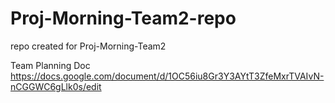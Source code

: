 Proj-Morning-Team2-repo
=======================

repo created for Proj-Morning-Team2


Team Planning Doc
https://docs.google.com/document/d/1OC56iu8Gr3Y3AYtT3ZfeMxrTVAIvN-nCGGWC6gLlk0s/edit
